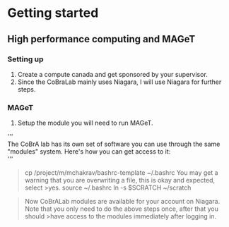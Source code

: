 # Getting started 
## High performance computing and MAGeT

### Setting up 
1. Create a compute canada and get sponsored by your supervisor.
2. Since the CoBraLab mainly uses Niagara, I will use Niagara for further steps.

### MAGeT
1. Setup the module you will need to run MAGeT.


'''        
The CoBrA lab has its own set of software you can use through the same "modules" system. Here's how you can get access to it:        
'''
>cp /project/m/mchakrav/bashrc-template ~/.bashrc You may get a warning that you are overwriting a file, this is okay and expected, select >yes.
>source ~/.bashrc
>ln -s $SCRATCH ~/scratch

>Now CoBrALab modules are available for your account on Niagara. Note that you only need to do the above steps once, after that you should >have access to the modules immediately after logging in.

